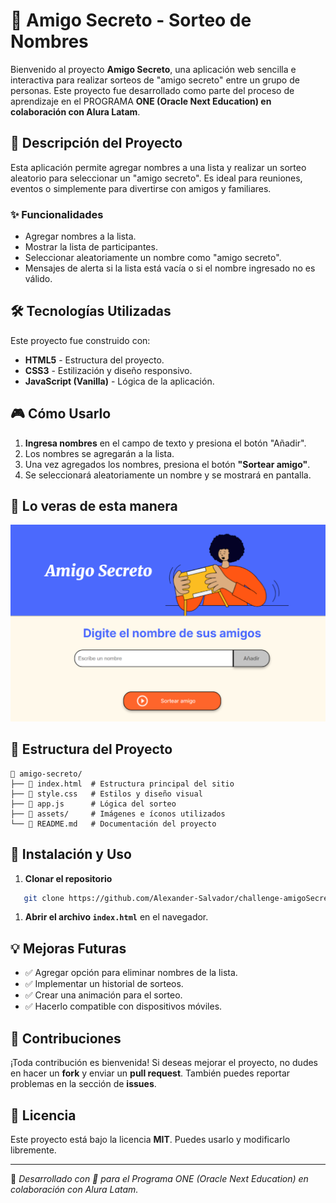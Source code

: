 # 🎁 Amigo Secreto - Sorteo de Nombres

Bienvenido al proyecto **Amigo Secreto**, una aplicación web sencilla e interactiva para realizar sorteos de "amigo secreto" entre un grupo de personas. Este proyecto fue desarrollado como parte del proceso de aprendizaje en el PROGRAMA **ONE (Oracle Next Education) en colaboración con Alura Latam**.

## 🚀 Descripción del Proyecto

Esta aplicación permite agregar nombres a una lista y realizar un sorteo aleatorio para seleccionar un "amigo secreto". Es ideal para reuniones, eventos o simplemente para divertirse con amigos y familiares.

### ✨ Funcionalidades

- Agregar nombres a la lista.
- Mostrar la lista de participantes.
- Seleccionar aleatoriamente un nombre como "amigo secreto".
- Mensajes de alerta si la lista está vacía o si el nombre ingresado no es válido.

## 🛠️ Tecnologías Utilizadas

Este proyecto fue construido con:

- **HTML5** - Estructura del proyecto.
- **CSS3** - Estilización y diseño responsivo.
- **JavaScript (Vanilla)** - Lógica de la aplicación.

## 🎮 Cómo Usarlo

1. **Ingresa nombres** en el campo de texto y presiona el botón "Añadir".
2. Los nombres se agregarán a la lista.
3. Una vez agregados los nombres, presiona el botón **"Sortear amigo"**.
4. Se seleccionará aleatoriamente un nombre y se mostrará en pantalla.

## 📸 Lo veras de esta manera

![Vista previa del proyecto](image.png)

## 📂 Estructura del Proyecto

```plaintext
📂 amigo-secreto/
├── 📄 index.html  # Estructura principal del sitio
├── 📄 style.css   # Estilos y diseño visual
├── 📄 app.js      # Lógica del sorteo
├── 📂 assets/     # Imágenes e íconos utilizados
└── 📄 README.md   # Documentación del proyecto
```

## 📌 Instalación y Uso

1. **Clonar el repositorio**

```bash
   git clone https://github.com/Alexander-Salvador/challenge-amigoSecreto.git
```

1. **Abrir el archivo `index.html`** en el navegador.

## 💡 Mejoras Futuras

- ✅ Agregar opción para eliminar nombres de la lista.
- ✅ Implementar un historial de sorteos.
- ✅ Crear una animación para el sorteo.
- ✅ Hacerlo compatible con dispositivos móviles.

## 🤝 Contribuciones

¡Toda contribución es bienvenida! Si deseas mejorar el proyecto, no dudes en hacer un **fork** y enviar un **pull request**. También puedes reportar problemas en la sección de **issues**.

## 📜 Licencia

Este proyecto está bajo la licencia **MIT**. Puedes usarlo y modificarlo libremente.

---

📌 _Desarrollado con 💙 para el Programa ONE (Oracle Next Education) en colaboración con Alura Latam._
